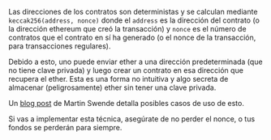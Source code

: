 Las direcciones de los contratos son deterministas y se calculan mediante `keccak256(address, nonce)` donde el `address` es la dirección del contrato (o la dirección ethereum que creó la transacción) y `nonce` es el número de contratos que el contrato en sí ha generado (o el nonce de la transacción, para transacciones regulares).

Debido a esto, uno puede enviar ether a una dirección predeterminada (que no tiene clave privada) y luego crear un contrato en esa dirección que recupera el ether. Esta es una forma no intuitiva y algo secreta de almacenar (peligrosamente) ether sin tener una clave privada.

Un [blog post](http://martin.swende.se/blog/Ethereum_quirks_and_vulns.html) de Martin Swende detalla posibles casos de uso de esto.

Si vas a implementar esta técnica, asegúrate de no perder el nonce, o tus fondos se perderán para siempre.
